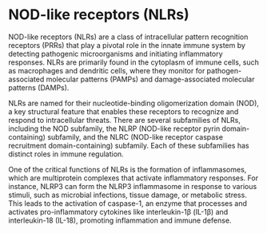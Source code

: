<!--
source: gpt-40
abbr: NLR
tags: receptors
-->

# NOD-like receptors (NLRs)

NOD-like receptors (NLRs) are a class of intracellular pattern recognition receptors (PRRs) that play a pivotal role in the innate immune system by detecting pathogenic microorganisms and initiating inflammatory responses. NLRs are primarily found in the cytoplasm of immune cells, such as macrophages and dendritic cells, where they monitor for pathogen-associated molecular patterns (PAMPs) and damage-associated molecular patterns (DAMPs).

NLRs are named for their nucleotide-binding oligomerization domain (NOD), a key structural feature that enables these receptors to recognize and respond to intracellular threats. There are several subfamilies of NLRs, including the NOD subfamily, the NLRP (NOD-like receptor pyrin domain-containing) subfamily, and the NLRC (NOD-like receptor caspase recruitment domain-containing) subfamily. Each of these subfamilies has distinct roles in immune regulation.

One of the critical functions of NLRs is the formation of inflammasomes, which are multiprotein complexes that activate inflammatory responses. For instance, NLRP3 can form the NLRP3 inflammasome in response to various stimuli, such as microbial infections, tissue damage, or metabolic stress. This leads to the activation of caspase-1, an enzyme that processes and activates pro-inflammatory cytokines like interleukin-1β (IL-1β) and interleukin-18 (IL-18), promoting inflammation and immune defense.
